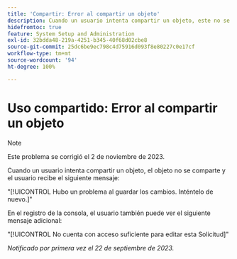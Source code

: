 ```yaml
---
title: 'Compartir: Error al compartir un objeto'
description: Cuando un usuario intenta compartir un objeto, este no se comparte y el usuario ve un mensaje de error.
hidefromtoc: true
feature: System Setup and Administration
exl-id: 32bdda48-219a-4251-b345-40f68d02cbe8
source-git-commit: 25dc6be9ec798c4d75916d093f8e80227c0e17cf
workflow-type: tm+mt
source-wordcount: '94'
ht-degree: 100%

---
```


# Uso compartido: Error al compartir un objeto

>[!NOTE]
>
>Este problema se corrigió el 2 de noviembre de 2023.

Cuando un usuario intenta compartir un objeto, el objeto no se comparte y el usuario recibe el siguiente mensaje:

&quot;[!UICONTROL Hubo un problema al guardar los cambios. Inténtelo de nuevo.]&quot;

En el registro de la consola, el usuario también puede ver el siguiente mensaje adicional:

&quot;[!UICONTROL No cuenta con acceso suficiente para editar esta Solicitud]&quot;

_Notificado por primera vez el 22 de septiembre de 2023._
